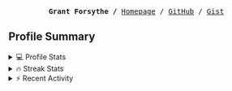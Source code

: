 <p><pre align="center"><strong>Grant Forsythe /</strong> <a href="https://www.grantwforsythe.com/">Homepage</a> / <a href="https://github.com/grantwforsythe">GitHub</a> / <a href="https://gist.github.com/grantwforsythe">Gist</a></pre></p>
 
<h2 align="left">Profile Summary</h2>
<details>
    <summary>💻 Profile Stats</summary>
    <div align="center">
        <img alt="GitHub stats" src="https://github-readme-stats.vercel.app/api?username=grantwforsythe&count_private=true&show_icons=true&hide=stars&border_radius=7&include_all_commits=true&hide_rank=true&custom_title=Grant%27s%20GitHub%20Stats">
        <img alt="Top languages" src="https://github-readme-stats.vercel.app/api/top-langs/?username=grantwforsythe&hide=jupyter+notebook,vim+script&layout=compact&langs_count=6">
    </div>
    <p style="font-size: 11px;" align="center">
        <strong>Note:</strong> Top languages is only a metric of the languages my public code consists of and doesn't reflect experience or skill level.
    </p>
</details>

<details>
    <summary>🔥 Streak Stats</summary>
        <div align="center">
            <img alt="Streak stats" src="https://github-readme-streak-stats.herokuapp.com/?user=grantwforsythe">
        </div>
</details>

 <details>
    <summary>⚡ Recent Activity</summary>
    
  <!--START_SECTION:activity-->
1. 🗣 Commented on [#1092](https://github.com/lewis6991/gitsigns.nvim/issues/1092#issuecomment-2582722137) in [lewis6991/gitsigns.nvim](https://github.com/lewis6991/gitsigns.nvim)
2. 🗣 Commented on [#1445](https://github.com/swimlane/ngx-datatable/issues/1445#issuecomment-2575350244) in [swimlane/ngx-datatable](https://github.com/swimlane/ngx-datatable)
3. 🗣 Commented on [#1085](https://github.com/swimlane/ngx-datatable/issues/1085#issuecomment-2575344199) in [swimlane/ngx-datatable](https://github.com/swimlane/ngx-datatable)
4. 💪 Opened PR [#49](https://github.com/jellyfin/.github/pull/49) in [jellyfin/.github](https://github.com/jellyfin/.github)
5. 💪 Opened PR [#136](https://github.com/siemens/ngx-datatable/pull/136) in [siemens/ngx-datatable](https://github.com/siemens/ngx-datatable)
  <!--END_SECTION:activity-->
    
 </details>
